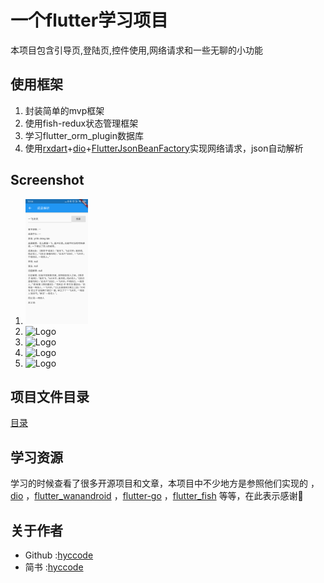 # 一个flutter学习项目
本项目包含引导页,登陆页,控件使用,网络请求和一些无聊的小功能

## 使用框架
  1. 封装简单的mvp框架
  2. 使用fish-redux状态管理框架
  3. 学习flutter_orm_plugin数据库
  4. 使用[rxdart](https://github.com/ReactiveX/rxdart)+[dio](https://github.com/flutterchina/dio)+[FlutterJsonBeanFactory](https://github.com/zhangruiyu/FlutterJsonBeanFactory)实现网络请求，json自动解析
 

## Screenshot

   1. <img src="screenshot/731562641036_.pic.jpg" title="Logo" width="100" /> 
   2. <img src="screenshot/731562641037_.pic.jpg" title="Logo" width="100" /> 
   3. <img src="screenshot/731562641038_.pic.jpg" title="Logo" width="100" /> 
   4. <img src="screenshot/731562641039_.pic.jpg" title="Logo" width="100" /> 
   5. <img src="screenshot/731562641040_.pic.jpg" title="Logo" width="100" /> 
   
## 项目文件目录
[目录](tree)

## 学习资源
  学习的时候查看了很多开源项目和文章，本项目中不少地方是参照他们实现的
  ，[dio](https://github.com/flutterchina/dio)
  ，[flutter_wanandroid](https://github.com/Sky24n/flutter_wanandroid)
  ，[flutter-go](https://github.com/alibaba/flutter-go)
  ，[flutter_fish](https://github.com/woaigmz/flutter_fish)
  等等，在此表示感谢🙏

## 关于作者
- Github :[hyccode](https://github.com/hyccode)
- 简书   :[hyccode](https://www.jianshu.com/u/05a596515104)
